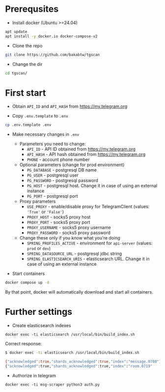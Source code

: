 # Prerequsites
- Install docker (Ubuntu >=24.04)
```bash
apt update
apt install -y docker.io docker-compose-v2
```

- Clone the repo
```bash
git clone https://github.com/bakabtw/tgscan
```

- Change the dir
```bash
cd tgscan/
```

# First start
- Obtain `API_ID` and `API_HASH` from https://my.telegram.org

- Copy `.env.template` to `.env`
```bash
cp .env.template .env
```

- Make necessary changes in `.env`
    - Parameters you need to change:
        - `API_ID` - API ID obtained from https://my.telegram.org
        - `API_HASH` - API hash obtained from https://my.telegram.org
        - `PHONE` - account phone number
    - Optional parameters (change for prod environment)
        - `PG_DATABASE` - postgresql DB name
        - `PG_USER` - postgresql user
        - `PG_PASSWORD` - postgresql password
        - `PG_HOST` - postgresql host. Change it in case of using an external instance
        - `PG_PORT` - postgresql port
    - Proxy parameters
        - `USE_PROXY` - enable/disable proxy for TelegramClient (values: `'True'` or `'False'`)
        - `PROXY_HOST` - socks5 proxy host
        - `PROXY_PORT` - socks5 proxy port
        - `PROXY_USERNAME` - socks5 proxy username
        - `PROXY_PASSWORD` - socks5 proxy password
    - Change these only if you know what you're doing
        - `SPRING_PROFILES_ACTIVE` - environment for `api-server` (values: `prod` or `dev`)
        - `SPRING_DATASOURCE_URL` - postgresql jdbc string
        - `SPRING_ELASTICSEARCH_URIS` - elasticsearch URL. Change it in case of using an external instance

- Start containers
```bash
docker compose up -d
```

By that point, docker will automatically download and start all containers.

# Further settings
- Create elasticsearch indexes
```
docker exec -ti elasticsearch /usr/local/bin/build_index.sh
```

Correct response:
```bash
$ docker exec -ti elasticsearch /usr/local/bin/build_index.sh

{"acknowledged":true,"shards_acknowledged":true,"index":"message.0708"}
{"acknowledged":true,"shards_acknowledged":true,"index":"room.0719"
```

- Authorize in telegram
```
docker exec -ti msg-scraper python3 auth.py
```
